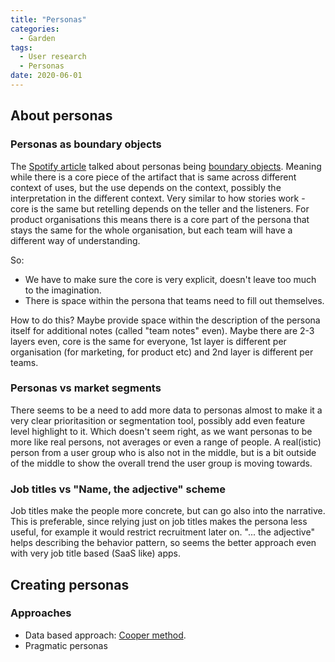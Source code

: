 ```yaml
---
title: "Personas"
categories:
  - Garden
tags:
  - User research
  - Personas
date: 2020-06-01
---
```


## About personas

### Personas as boundary objects

The [Spotify article](https://spotify.design/article/the-story-of-spotify-personas) talked about personas being [boundary objects](https://en.wikipedia.org/wiki/Boundary_object). Meaning while there is a core piece of the artifact that is same across different context of uses, but the use depends on the context, possibly the interpretation in the different context. Very similar to how stories work - core is the same but retelling depends on the teller and the listeners. For product organisations this means there is a core part of the persona that stays the same for the whole organisation, but each team will have a different way of understanding.

So:

 - We have to make sure the core is very explicit, doesn't leave too much to the imagination.
 - There is space within the persona that teams need to fill out themselves.

How to do this? Maybe provide space within the description of the persona itself for additional notes (called "team notes" even). Maybe there are 2-3 layers even, core is the same for everyone, 1st layer is different per organisation (for marketing, for product etc) and 2nd layer is different per teams.

### Personas vs market segments

There seems to be a need to add more data to personas almost to make it a very clear prioritasition or segmentation tool, possibly add even feature level highlight to it. Which doesn't seem right, as we want personas to be more like real persons, not averages or even a range of people. A real(istic) person from a user group who is also not in the middle, but is a bit outside of the middle to show the overall trend the user group is moving towards.

### Job titles vs "Name, the adjective" scheme

Job titles make the people more concrete, but can go also into the narrative. This is preferable, since relying just on job titles makes the persona less useful, for example it would restrict recruitment later on. "... the adjective" helps describing the behavior pattern, so seems the better approach even with very job title based (SaaS like) apps.

## Creating personas

### Approaches

 - Data based approach: [Cooper method](https://www.cooper.com/journal/2008/05/getting_from_research_to_perso/).
 - Pragmatic personas
